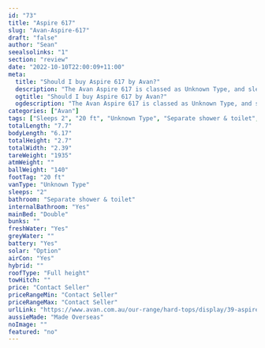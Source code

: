 ```yaml
---
id: "73"
title: "Aspire 617"
slug: "Avan-Aspire-617"
draft: "false"
author: "Sean"
seealsolinks: "1"
section: "review"
date: "2022-10-10T22:00:09+11:00"
meta:
  title: "Should I buy Aspire 617 by Avan?"
  description: "The Avan Aspire 617 is classed as Unknown Type, and sleeps 2 people. It is Made Overseas and comes in at 20 ft. It generally has Separate shower & toilet."
  ogtitle: "Should I buy Aspire 617 by Avan?"
  ogdescription: "The Avan Aspire 617 is classed as Unknown Type, and sleeps 2 people. It is Made Overseas and comes in at 20 ft. It generally has Separate shower & toilet."
categories: ["Avan"]
tags: ["Sleeps 2", "20 ft", "Unknown Type", "Separate shower & toilet", "Full height", "Price Unknown", "Made Overseas"]
totalLength: "7.7"
bodyLength: "6.17"
totalHeight: "2.7"
totalWidth: "2.39"
tareWeight: "1935"
atmWeight: ""
ballWeight: "140"
footTag: "20 ft"
vanType: "Unknown Type"
sleeps: "2"
bathroom: "Separate shower & toilet"
internalBathroom: "Yes"
mainBed: "Double"
bunks: ""
freshWater: "Yes"
greyWater: ""
battery: "Yes"
solar: "Option"
airCon: "Yes"
hybrid: ""
roofType: "Full height"
towHitch: ""
price: "Contact Seller"
priceRangeMin: "Contact Seller"
priceRangeMax: "Contact Seller"
urlLink: "https://www.avan.com.au/our-range/hard-tops/display/39-aspire-564-600-series-hardtop"
aussieMade: "Made Overseas"
noImage: ""
featured: "no"
---
```

